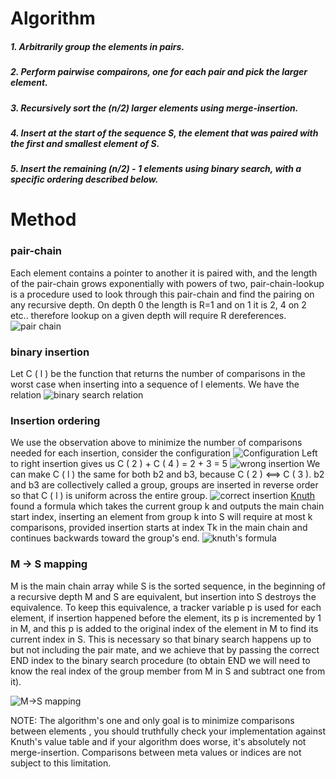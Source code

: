 # Algorithm
##### 1. Arbitrarily group the elements in pairs.
##### 2. Perform pairwise compairons, one for each pair and pick the larger element.
##### 3. Recursively sort the (n/2) larger elements using merge-insertion.
##### 4. Insert at the start of the sequence S, the element that was paired with the first and smallest element of S.
##### 5. Insert the remaining (n/2) - 1 elements using binary search, with a specific ordering described below.

# Method
### pair-chain
Each element contains a pointer to another it is paired with, and the length of the pair-chain grows exponentially with powers of two, pair-chain-lookup is a procedure used to look through this pair-chain and find the pairing on any recursive depth. On depth 0 the length is R=1 and on 1 it is 2, 4 on 2 etc.. therefore lookup on a given depth will require R dereferences.
![pair chain](https://github.com/ihiiro/Merge-Insertion/blob/master/pair_chain.png "pair chain")
### binary insertion
Let C ( l ) be the function that returns the number of comparisons in the worst case when inserting into a sequence of l elements.
We have the relation
![binary search relation](https://github.com/ihiiro/Merge-Insertion/blob/master/equivalence.png "binary search relation")
### Insertion ordering
We use the observation above to minimize the number of comparisons needed for each insertion, consider the configuration
![Configuration](https://github.com/ihiiro/Merge-Insertion/blob/master/configuration.png "configuration")
Left to right insertion gives us C ( 2 ) + C ( 4 ) = 2 + 3 = 5
![wrong insertion](https://github.com/ihiiro/Merge-Insertion/blob/master/wrong_insertion.png "wrong insertion")
We can make C ( l ) the same for both b2 and b3, because
C ( 2 ) <==> C ( 3 ).
b2 and b3 are collectively called a group, groups are inserted in reverse order so that C ( l ) is uniform across the entire group.
![correct insertion](https://github.com/ihiiro/Merge-Insertion/blob/master/correct_insertion.png "correct insertion")
[Knuth](https://warwick.ac.uk/fac/sci/dcs/teaching/material-archive/cs341/fj.pdf "Knuth") found a formula which takes the current group k and outputs the main chain start index, inserting an element from group k into S will require at most k comparisons, provided insertion starts at index Tk in the main chain and continues backwards toward the group's end.
![knuth's formula](https://github.com/ihiiro/Merge-Insertion/blob/master/formula.png "knuth's formula")
### M -> S mapping
M is the main chain array while S is the sorted sequence, in the beginning of a recursive depth M and S are equivalent, but insertion into S destroys the equivalence. To keep this equivalence, a tracker variable p is used for each element, if insertion happened before the element, its p is incremented by 1 in M, and this p is added to the original index of the element in M to find its current index in S.
This is necessary so that binary search happens up to but not including the pair mate, and we achieve that by passing the correct END index to the binary search procedure (to obtain END we will need to know the real index of the group member from M in S and subtract one from it).

![M->S mapping](https://github.com/ihiiro/Merge-Insertion/blob/master/mapping.png "M->S mapping")

NOTE: The algorithm's one and only goal is to minimize comparisons between elements , you should truthfully check your implementation against Knuth's value table and if your algorithm does worse, it's absolutely not merge-insertion. Comparisons between meta values or indices are not subject to this limitation.

